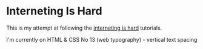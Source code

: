 # Interneting Is Hard
This is my attempt at following the [interneting is hard](https://internetingishard.com/) tutorials.

I'm currently on HTML & CSS No 13 (web typography) - vertical text spacing
